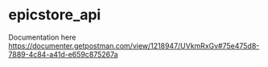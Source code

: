 # epicstore_api 
Documentation here https://documenter.getpostman.com/view/1218947/UVkmRxGv#75e475d8-7889-4c84-a41d-e659c875267a
